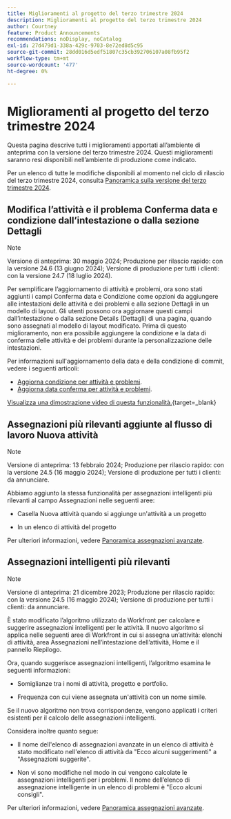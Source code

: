 ```yaml
---
title: Miglioramenti al progetto del terzo trimestre 2024
description: Miglioramenti al progetto del terzo trimestre 2024
author: Courtney
feature: Product Announcements
recommendations: noDisplay, noCatalog
exl-id: 27d479d1-338a-429c-9703-8e72ed8d5c95
source-git-commit: 28dd016d5edf51807c35cb392706107a08fb95f2
workflow-type: tm+mt
source-wordcount: '477'
ht-degree: 0%

---
```


# Miglioramenti al progetto del terzo trimestre 2024

Questa pagina descrive tutti i miglioramenti apportati all’ambiente di anteprima con la versione del terzo trimestre 2024. Questi miglioramenti saranno resi disponibili nell’ambiente di produzione come indicato.

Per un elenco di tutte le modifiche disponibili al momento nel ciclo di rilascio del terzo trimestre 2024, consulta [Panoramica sulla versione del terzo trimestre 2024](/help/quicksilver/product-announcements/product-releases/24-q3-release-activity/24-q3-release-overview.md).


## Modifica l’attività e il problema Conferma data e condizione dall’intestazione o dalla sezione Dettagli

>[!NOTE]
>
>Versione di anteprima: 30 maggio 2024; Produzione per rilascio rapido: con la versione 24.6 (13 giugno 2024); Versione di produzione per tutti i clienti: con la versione 24.7 (18 luglio 2024).

Per semplificare l’aggiornamento di attività e problemi, ora sono stati aggiunti i campi Conferma data e Condizione come opzioni da aggiungere alle intestazioni delle attività e dei problemi e alla sezione Dettagli in un modello di layout. Gli utenti possono ora aggiornare questi campi dall’intestazione o dalla sezione Details (Dettagli) di una pagina, quando sono assegnati al modello di layout modificato. Prima di questo miglioramento, non era possibile aggiungere la condizione e la data di conferma delle attività e dei problemi durante la personalizzazione delle intestazioni.

Per informazioni sull&#39;aggiornamento della data e della condizione di commit, vedere i seguenti articoli:

* [Aggiorna condizione per attività e problemi](/help/quicksilver/manage-work/projects/updating-work-in-a-project/update-condition-for-tasks-and-issues.md).
* [Aggiorna data conferma per attività e problemi](/help/quicksilver/manage-work/projects/updating-work-in-a-project/update-commit-date-on-tasks-and-issues.md).

[Visualizza una dimostrazione video di questa funzionalità.](https://video.tv.adobe.com/v/3429471/){target=_blank}

## Assegnazioni più rilevanti aggiunte al flusso di lavoro Nuova attività

>[!NOTE]
>
>Versione di anteprima: 13 febbraio 2024; Produzione per rilascio rapido: con la versione 24.5 (16 maggio 2024); Versione di produzione per tutti i clienti: da annunciare.

Abbiamo aggiunto la stessa funzionalità per assegnazioni intelligenti più rilevanti al campo Assegnazioni nelle seguenti aree:

* Casella Nuova attività quando si aggiunge un&#39;attività a un progetto

* In un elenco di attività del progetto

Per ulteriori informazioni, vedere [Panoramica assegnazioni avanzate](/help/quicksilver/manage-work/tasks/assign-tasks/smart-assignments.md).

## Assegnazioni intelligenti più rilevanti

>[!NOTE]
>
>Versione di anteprima: 21 dicembre 2023; Produzione per rilascio rapido: con la versione 24.5 (16 maggio 2024); Versione di produzione per tutti i clienti: da annunciare.

È stato modificato l’algoritmo utilizzato da Workfront per calcolare e suggerire assegnazioni intelligenti per le attività. Il nuovo algoritmo si applica nelle seguenti aree di Workfront in cui si assegna un’attività: elenchi di attività, area Assegnazioni nell’intestazione dell’attività, Home e il pannello Riepilogo.

Ora, quando suggerisce assegnazioni intelligenti, l’algoritmo esamina le seguenti informazioni:

* Somiglianze tra i nomi di attività, progetto e portfolio.

* Frequenza con cui viene assegnata un&#39;attività con un nome simile.

Se il nuovo algoritmo non trova corrispondenze, vengono applicati i criteri esistenti per il calcolo delle assegnazioni intelligenti.

Considera inoltre quanto segue:

* Il nome dell&#39;elenco di assegnazioni avanzate in un elenco di attività è stato modificato nell&#39;elenco di attività da &quot;Ecco alcuni suggerimenti&quot; a &quot;Assegnazioni suggerite&quot;.

* Non vi sono modifiche nel modo in cui vengono calcolate le assegnazioni intelligenti per i problemi. Il nome dell’elenco di assegnazione intelligente in un elenco di problemi è &quot;Ecco alcuni consigli&quot;.

Per ulteriori informazioni, vedere [Panoramica assegnazioni avanzate](/help/quicksilver/manage-work/tasks/assign-tasks/smart-assignments.md).
